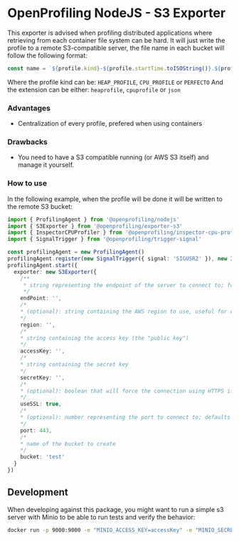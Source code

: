 # OpenProfiling NodeJS - S3 Exporter

This exporter is advised when profiling distributed applications where retrieving from each container file system can be hard.
It will just write the profile to a remote S3-compatible server, the file name in each bucket will follow the following format:

```js
const name = `${profile.kind}-${profile.startTime.toISOString()}.${profile.extension}`
```

Where the profile kind can be: `HEAP_PROFILE`, `CPU_PROFILE` or `PERFECTO`
And the extension can be either: `heaprofile`, `cpuprofile` or `json`

### Advantages

- Centralization of every profile, prefered when using containers

### Drawbacks

- You need to have a S3 compatible running (or AWS S3 itself) and manage it yourself.

### How to use

In the following example, when the profile will be done it will be written to the remote S3 bucket:

```ts
import { ProfilingAgent } from '@openprofiling/nodejs'
import { S3Exporter } from '@openprofiling/exporter-s3'
import { InspectorCPUProfiler } from '@openprofiling/inspector-cpu-profiler'
import { SignalTrigger } from '@openprofiling/trigger-signal'

const profilingAgent = new ProfilingAgent()
profilingAgent.register(new SignalTrigger({ signal: 'SIGUSR2' }), new InspectorCPUProfiler())
profilingAgent.start({
  exporter: new S3Exporter({
    /**
     * string representing the endpoint of the server to connect to; for AWS S3, set this to s3.amazonaws.com and the library will pick the correct endpoint based on the connection.region argument (default: 'us-east-1') 
     */
    endPoint: '',
    /*
    * (optional): string containing the AWS region to use, useful for connecting to AWS S3
    */
    region: '',
    /*
    * string containing the access key (the "public key")
    */
    accessKey: '',
    /*
    * string containing the secret key
    */
    secretKey: '',
    /*
    * (optional): boolean that will force the connection using HTTPS if true (default: true)
    */
    useSSL: true,
    /*
    * (optional): number representing the port to connect to; defaults to 443 if useSSL is true, 80 otherwise
    */
    port: 443,
    /*
    * name of the bucket to create
    */
    bucket: 'test'
  }
})
```

## Development

When developing against this package, you might want to run a simple s3 server with Minio to be able to run tests and verify the behavior:

```bash
docker run -p 9000:9000 -e "MINIO_ACCESS_KEY=accessKey" -e "MINIO_SECRET_KEY=secretKey" minio/minio server /data
```